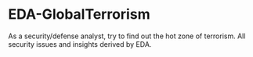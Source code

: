 # EDA-GlobalTerrorism
As a security/defense analyst, try to find out the hot zone of terrorism. All security issues and insights derived by EDA.
